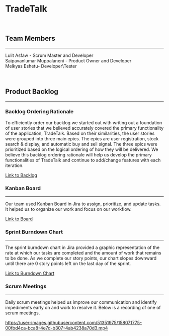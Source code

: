 
# TradeTalk
 
<br/>

## Team Members
---
Lulit Asfaw - Scrum Master and Developer\
Saipavanlumar Muppalaneni - Product Owner and Developer\
Melkyas Eshetu- Developer\Tester

<br/>

## Product Backlog
---

### Backlog Ordering Rationale
To efficiently order our backlog we started out with writing out a foundation of user stories that we believed accurately covered the primary functionality of the application, TradeTalk. Based on their similarities, the user stories were grouped into three main epics. The epics are user registration, stock search & display, and automatic buy and sell signal. The three epics were prioritized based on the logical ordering of how they will be delivered. We believe this backlog ordering rationale will help us develop the primary functionalities of TradeTalk and continue to add/change features with each iteration. 

[Link to Backlog](https://swe6733-2022.atlassian.net/jira/software/projects/WSP/boards/3/backlog)


### Kanban Board 
---
Our team used Kanban Board in Jira to assign, prioritize, and update tasks. It helped us to organize our work and focus on our workflow. 

[Link to Board](https://swe6733-2022.atlassian.net/jira/software/projects/WSP/boards/3)

### Sprint Burndown Chart
---
The sprint burndown chart in Jira provided a graphic representation of the rate at which our tasks are completed and the amount of work that remains to be done. As we complete our story points, our chart slopes downward until there are 0 story points left on the last day of the sprint. 

[Link to Burndown Chart](https://swe6733-2022.atlassian.net/jira/software/projects/WSP/boards/3/reports/burndown)

### Scrum Meetings
---

Daily scrum meetings helped us improve our communication and identify impediments early on and work to resolve it. Below is a recording of one of scrum meetings. 

https://user-images.githubusercontent.com/51351975/158071775-00fbd4ca-bca8-4e7d-b307-4ab4238a70d3.mp4
